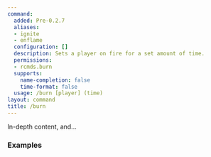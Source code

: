 ```yaml
---
command:
  added: Pre-0.2.7
  aliases:
  - ignite
  - enflame
  configuration: []
  description: Sets a player on fire for a set amount of time.
  permissions:
  - rcmds.burn
  supports:
    name-completion: false
    time-format: false
  usage: /burn [player] (time)
layout: command
title: /burn
---
```


In-depth content, and...

### Examples




